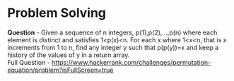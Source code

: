 # Problem Solving
**Question** - Given a sequence of n integers, p(1),p(2),...,p(n) where each element is distinct and satisfies 1<p(x)<n. For each x where 1<x<n, that is x increments from 1 to n, find any integer y such that p(p(y))=x and keep a history of the values of y in a return array.  
Full Question - https://www.hackerrank.com/challenges/permutation-equation/problem?isFullScreen=true
